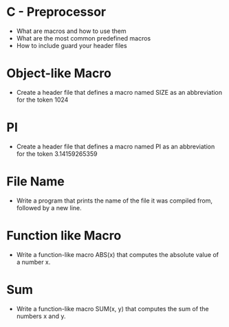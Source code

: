 # C - Preprocessor
* What are macros and how to use them
* What are the most common predefined macros
* How to include guard your header files
# Object-like Macro
* Create a header file that defines a macro named SIZE as an abbreviation for the token 1024
# PI
* Create a header file that defines a macro named PI as an abbreviation for the token 3.14159265359
# File Name
* Write a program that prints the name of the file it was compiled from, followed by a new line.
# Function like Macro
* Write a function-like macro ABS(x) that computes the absolute value of a number x.
# Sum
* Write a function-like macro SUM(x, y) that computes the sum of the numbers x and y.
